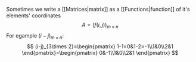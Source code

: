 Sometimes we write a [[Matrices|matrix]] as a [[Functions|function]] of it's elements' coordinates
$$
A=(f(i,j))_{m\times n}
$$
For egample $(i-j)_{m\times n}$:
$$
(i-j)_{3\times 2}=\begin{pmatrix}
1-1=0&1-2=-1\\1&0\\2&1
\end{pmatrix}=\begin{pmatrix}
0&-1\\1&0\\2&1
\end{pmatrix}
$$
